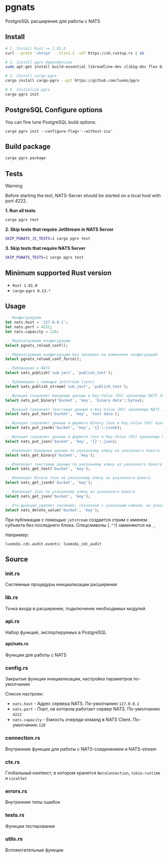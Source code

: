 # pgnats

PostgreSQL расширение для работы с NATS

## Install

```sh
# 1. Install Rust >= 1.81.0
curl --proto '=https' --tlsv1.2 -sSf https://sh.rustup.rs | sh

# 2. Install pgrx dependencies
sudo apt-get install build-essential libreadline-dev zlib1g-dev flex bison libxml2-dev libxslt-dev libssl-dev libxml2-utils xsltproc ccache pkg-config

# 3. Install cargo-pgrx
cargo install cargo-pgrx --git https://github.com/luxms/pgrx

# 4. Initialize pgrx
cargo pgrx init
```

## PostgreSQL Configure options

You can fine tune PostgreSQL build options:

```
cargo pgrx init --configure-flag='--without-icu'
```

## Build package

```sh
cargo pgrx package
```

## Tests

> [!WARNING]
> Before starting the test, NATS-Server should be started on a local host with port 4222.

**1. Run all tests**
```sh
cargo pgrx test
```

**2. Skip tests that require JetStream in NATS Server**
```sh
SKIP_PGNATS_JS_TESTS=1 cargo pgrx test
```

**3. Skip tests that require NATS Server**
```sh
SKIP_PGNATS_TESTS=1 cargo pgrx test
```

## Minimum supported Rust version

- `Rust 1.81.0`
- `cargo-pgrx 0.13.*`

## Usage

```sql
-- Конфигурируем
Set nats.host = '127.0.0.1';
Set nats.port = 4222;
Set nats.capacity = 128;

-- Перезагружаем конфигурацию
Select pgnats_reload_conf();

-- Перезагружаем конфигурацию без проверок на изменения конфигураций
Select pgnats_reload_conf_force();

-- Публикация в NATS
Select nats_publish('sub.ject', 'publish_text');

-- Публикация с помощью jetstream (sync)
Select nats_publish_stream('sub.ject', 'publish_text');

-- Функция сохраняет бинарные данные в Key-Value (KV) хранилище NATS JetStream, используя указанный ключ
Select nats_put_binary('bucket', 'key', 'binary data'::bytea);

-- Функция сохраняет текстовые данные в Key-Value (KV) хранилище NATS JetStream, используя указанный ключ
Select nats_put_text('bucket', 'key', 'text data');

-- Функция сохраняет данные в формате Binary Json в Key-Value (KV) хранилище NATS JetStream, используя указанный ключ
Select nats_put_jsonb('bucket', 'key', '{}'::jsonb);

-- Функция сохраняет данные в формате Json в Key-Value (KV) хранилище NATS JetStream, используя указанный ключ
Select nats_put_json('bucket', 'key', '{}'::json);

-- Извлекает бинарные данные по указанному ключу из указанного бакета
Select nats_get_binary('bucket', 'key');

-- Извлекает текстовые данные по указанному ключу из указанного бакета
Select nats_get_text('bucket', 'key');

-- Извлекает Binary Json по указанному ключу из указанного бакета
Select nats_get_jsonb('bucket', 'key');

-- Извлекает Json по указанному ключу из указанного бакета
Select nats_get_json('bucket', 'key');

-- Эта функция удаляет значение, связанное с указанным ключом, из указанного бакета
Select nats_delete_value('bucket', 'key');
```

При публикации с помощью `jetstream` создается стрим с именем субъекта без последнего блока. Спецсимволы (`.^?`) заменяются на `_`.

Например:

```text
luxmsbi.cdc.audit.events: luxmsbi_cdc_audit
```

## Source

### init.rs

Системные процедуры инициализации расширения

### lib.rs

Точка входа в расширение, подключение необходимых модулей

### api.rs

Набор функций, экспортируемых в PostgreSQL

#### api/nats.rs

Функции для работы с NATS

### config.rs

Закрытые функции инициализации, настройка параметров по-умолчанию

Список настроек:

- `nats.host` - Адрес сервера NATS. По-умолчанию `127.0.0.1`
- `nats.port` - Порт, на котором работает сервер NATS. По-умолчанию `4222`
- `nats.capacity` - Емкость очереди команд в NATS Client. По-умолчанию `128`

### connection.rs

Внутренние функции для работы с NATS-соединением и NATS-stream

### ctx.rs

Глобальный контекст, в котором хранятся `NatsConnection`, `tokio-runtime`  и `LocalSet`

### errors.rs

Внутренние типы ошибок

### tests.rs

Функции тестирования

### utils.rs

Вспомогательные функции

